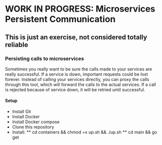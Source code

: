 # WORK IN PROGRESS: Microservices Persistent Communication

## This is just an exercise, not considered totally reliable

### Persisting calls to microservices ###

Sometimes you really want to be sure the calls made to your services are really successful. If a service is down, important requests could be lost forever.
Instead of calling your services directly, you can proxy the calls through this tool, which will forward the calls to the actual services.
If a call is rejected because of service down, it will be retried until successful.

#### Setup

* Install Git
* Install Docker
* Install Docker compose
* Clone this repository
* Install: 
** cd containers && chmod +x up.sh && ./up.sh
** cd main && go get 
